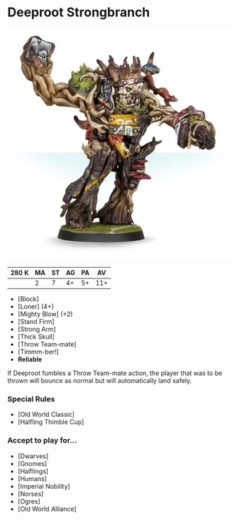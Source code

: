 # Deeproot Strongbranch

![](../media/starplayers/DeeprootStrongbranch01.jpg)

| 280 K  | MA | ST | AG | PA | AV |
| --- | --- | --- | --- | --- | --- |
| | 2 | 7 | 4+ | 5+ | 11+ |

* [Block]
* [Loner] (4+)
* [Mighty Blow] (+2)
* [Stand Firm]
* [Strong Arm]
* [Thick Skull]
* [Throw Team-mate]
* [Timmm-ber!]
* **Reliable**

If Deeproot fumbles a Throw Team-mate action, the player that was to be thrown will bounce as normal but will automatically land safely.

### Special Rules
* [Old World Classic]
* [Halfling Thimble Cup]

### Accept to play for...
* [Dwarves]
* [Gnomes]
* [Halflings]
* [Humans]
* [Imperial Nobility]
* [Norses]
* [Ogres]
* [Old World Alliance]
